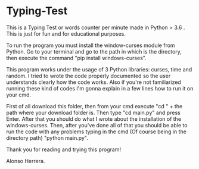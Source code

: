 # Typing-Test

This is a Typing Test or words counter per minute made in Python > 3.6 . This is just for fun and for educational purposes.

To run the program you must install the window-curses module from Python. Go to your terminal and go to the path in which is the directory, then execute the command "pip install windows-curses".

This program works under the usage of 3 Python libraries: curses, time and random. I tried to wrote the code properly documented so the user understands clearly how the code works. Also if you're not familiarized running these kind of codes I'm gonna explain in a few lines how to run it on your cmd.

First of all download this folder, then from your cmd execute "cd " + the path where your download folder is. Then type "cd main.py" and press Enter. After that you should do what I wrote about the installation of the windows-curses.
Then, after you've done all of that you should be able to run the code with any problems typing in the cmd (Of course being in the directory path) "python main.py".

Thank you for reading and trying this program!

Alonso Herrera.
